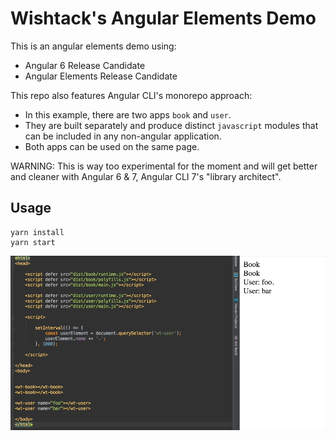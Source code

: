 # Wishtack's Angular Elements Demo

This is an angular elements demo using:
* Angular 6 Release Candidate
* Angular Elements Release Candidate 

This repo also features Angular CLI's monorepo approach:

* In this example, there are two apps `book` and `user`.
* They are built separately and produce distinct `javascript` modules that can be included in any non-angular application.
* Both apps can be used on the same page.

WARNING: This is way too experimental for the moment and will get better and cleaner with Angular 6 & 7, Angular CLI 7's "library architect".

## Usage
```
yarn install
yarn start
```

![Demo](demo.gif)